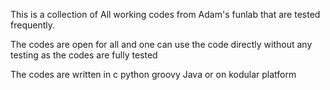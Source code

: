 
This is a collection of All working codes from Adam's funlab that are tested frequently. 

The codes are open for all and one can use the code directly without any testing as the codes are fully tested

The codes are written in c python groovy Java or on kodular platform
